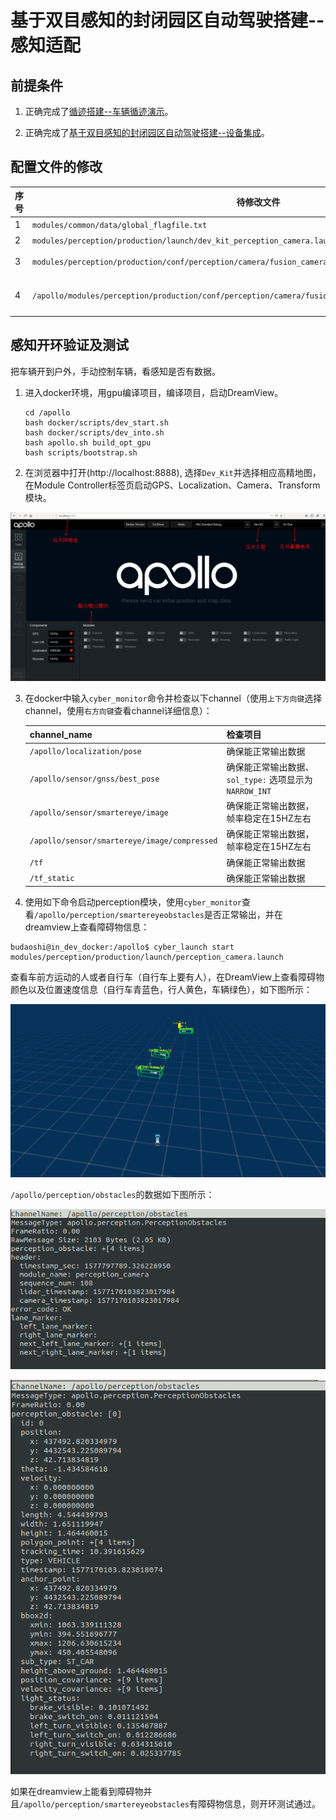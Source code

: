 # 基于双目感知的封闭园区自动驾驶搭建--感知适配

## 前提条件

 1. 正确完成了[循迹搭建--车辆循迹演示](../Waypoint_Following/Start_Waypoint_Following_cn.md)。

 2. 正确完成了[基于双目感知的封闭园区自动驾驶搭建--设备集成](Sensor_Integration_cn.md)。

## 配置文件的修改

|序号 | 待修改文件 | 修改内容 | 
|---|---|---|
|  1 | `modules/common/data/global_flagfile.txt` |  添加`--half_vehicle_width=0.43` |
|  2 | `modules/perception/production/launch/dev_kit_perception_camera.launch` |重命名为`perception_camera.launch ` 并替换原`perception_camera.launch`文件  |
|  3 | `modules/perception/production/conf/perception/camera/fusion_camera_detection_component.pb.txt` | 文件中`output_obstacles_channel_name`对应的内容修改为 `/apollo/perception/smartereyeobstacles` |
|  4 | `/apollo/modules/perception/production/conf/perception/camera/fusion_camera_detection_component.pb.txt` | 文件中第二行`input_camera_channel_names : "/apollo/sensor/camera/front_6mm/image,/apollo/sensor/camera/front_12mm/image"`修改为`input_camera_channel_names : "/apollo/sensor/smartereye/image"` |

## 感知开环验证及测试

把车辆开到户外，手动控制车辆，看感知是否有数据。

 1. 进入docker环境，用gpu编译项目，编译项目，启动DreamView。

    ```
    cd /apollo  
    bash docker/scripts/dev_start.sh  
    bash docker/scripts/dev_into.sh  
    bash apollo.sh build_opt_gpu  
    bash scripts/bootstrap.sh  
    ```

 2. 在浏览器中打开(http://localhost:8888), 选择`Dev_Kit`并选择相应高精地图，在Module Controller标签页启动GPS、Localization、Camera、Transform模块。
 
![camera_adaption_dreamview](images/camera_adaption_dreamview.jpeg)

 3. 在docker中输入`cyber_monitor`命令并检查以下channel（使用`上下方向键`选择channel，使用`右方向键`查看channel详细信息）：
	
	| channel_name | 检查项目 | 
	|---|---|
	|`/apollo/localization/pose`| 确保能正常输出数据 | 
	|`/apollo/sensor/gnss/best_pose` | 确保能正常输出数据、`sol_type:` 选项显示为`NARROW_INT` |
	|`/apollo/sensor/smartereye/image` | 确保能正常输出数据，帧率稳定在15HZ左右 |
	|`/apollo/sensor/smartereye/image/compressed` | 确保能正常输出数据，帧率稳定在15HZ左右 |
	|`/tf`| 确保能正常输出数据 |
	|`/tf_static` | 确保能正常输出数据 |
	
 4.  使用如下命令启动perception模块，使用`cyber_monitor`查看`/apollo/perception/smartereyeobstacles`是否正常输出，并在dreamview上查看障碍物信息：

```
budaoshi@in_dev_docker:/apollo$ cyber_launch start modules/perception/production/launch/perception_camera.launch
```
查看车前方运动的人或者自行车（自行车上要有人），在DreamView上查看障碍物颜色以及位置速度信息（自行车青蓝色，行人黄色，车辆绿色），如下图所示：

![camera_adaption_dreamview_vehicle](images/camera_adaption_dreamview_vehicle.png)

`/apollo/perception/obstacles`的数据如下图所示：

![camera_adaption_dreamview_obstacle1](images/camera_adaption_dreamview_obstacle1.png)

![camera_adaption_dreamview_obstacle2](images/camera_adaption_dreamview_obstacle2.png)

如果在dreamview上能看到障碍物并且`/apollo/perception/smartereyeobstacles`有障碍物信息，则开环测试通过。